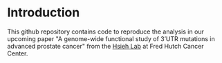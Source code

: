# Introduction

This github repository contains code to reproduce the analysis in our upcoming paper 
"A genome-wide functional study of 3’UTR mutations in advanced prostate cancer" 
from the [Hsieh Lab](https://research.fredhutch.org/hsieh/en.html) at Fred Hutch Cancer Center.
